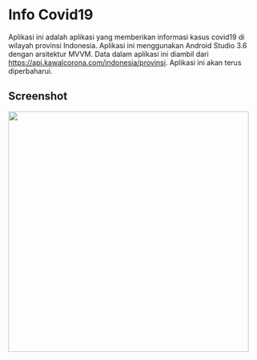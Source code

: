 # Info Covid19

Aplikasi ini adalah aplikasi yang memberikan informasi kasus covid19 di wilayah provinsi Indonesia. Aplikasi ini menggunakan Android Studio 3.6 dengan arsitektur MVVM. Data dalam aplikasi ini diambil dari https://api.kawalcorona.com/indonesia/provinsi.
Aplikasi ini akan terus diperbaharui.

## Screenshot
<img src="https://i.ibb.co/5YfrGf0/IMG-20200330-101010.jpg" height="480"> 

